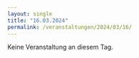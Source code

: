 ```yaml
---
layout: single
title: "16.03.2024"
permalink: /veranstaltungen/2024/03/16/
---
```


Keine Veranstaltung an diesem Tag.
